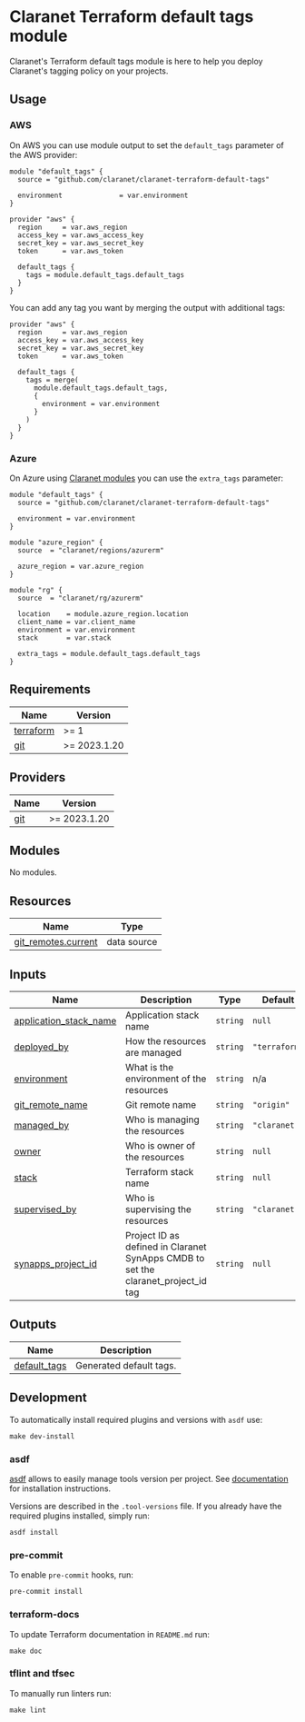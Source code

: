 # Claranet Terraform default tags module

Claranet's Terraform default tags module is here to help you deploy Claranet's
tagging policy on your projects.

## Usage

### AWS

On AWS you can use module output to set the `default_tags` parameter of the
AWS provider:

```hcl
module "default_tags" {
  source = "github.com/claranet/claranet-terraform-default-tags"

  environment              = var.environment
}

provider "aws" {
  region     = var.aws_region
  access_key = var.aws_access_key
  secret_key = var.aws_secret_key
  token      = var.aws_token

  default_tags {
    tags = module.default_tags.default_tags
  }
}
```

You can add any tag you want by merging the output with additional tags:

```hcl
provider "aws" {
  region     = var.aws_region
  access_key = var.aws_access_key
  secret_key = var.aws_secret_key
  token      = var.aws_token

  default_tags {
    tags = merge(
      module.default_tags.default_tags,
      {
        environment = var.environment
      }
    )
  }
}
```

### Azure

On Azure using [Claranet modules](https://registry.terraform.io/search/modules?namespace=claranet)
you can use the `extra_tags` parameter:

```hcl
module "default_tags" {
  source = "github.com/claranet/claranet-terraform-default-tags"

  environment = var.environment
}

module "azure_region" {
  source  = "claranet/regions/azurerm"

  azure_region = var.azure_region
}

module "rg" {
  source  = "claranet/rg/azurerm"

  location    = module.azure_region.location
  client_name = var.client_name
  environment = var.environment
  stack       = var.stack

  extra_tags = module.default_tags.default_tags
}
```

<!-- BEGINNING OF PRE-COMMIT-TERRAFORM DOCS HOOK -->
## Requirements

| Name | Version |
|------|---------|
| <a name="requirement_terraform"></a> [terraform](#requirement\_terraform) | >= 1 |
| <a name="requirement_git"></a> [git](#requirement\_git) | >= 2023.1.20 |

## Providers

| Name | Version |
|------|---------|
| <a name="provider_git"></a> [git](#provider\_git) | >= 2023.1.20 |

## Modules

No modules.

## Resources

| Name | Type |
|------|------|
| [git_remotes.current](https://registry.terraform.io/providers/metio/git/latest/docs/data-sources/remotes) | data source |

## Inputs

| Name | Description | Type | Default | Required |
|------|-------------|------|---------|:--------:|
| <a name="input_application_stack_name"></a> [application\_stack\_name](#input\_application\_stack\_name) | Application stack name | `string` | `null` | no |
| <a name="input_deployed_by"></a> [deployed\_by](#input\_deployed\_by) | How the resources are managed | `string` | `"terraform"` | no |
| <a name="input_environment"></a> [environment](#input\_environment) | What is the environment of the resources | `string` | n/a | yes |
| <a name="input_git_remote_name"></a> [git\_remote\_name](#input\_git\_remote\_name) | Git remote name | `string` | `"origin"` | no |
| <a name="input_managed_by"></a> [managed\_by](#input\_managed\_by) | Who is managing the resources | `string` | `"claranet"` | no |
| <a name="input_owner"></a> [owner](#input\_owner) | Who is owner of the resources | `string` | `null` | no |
| <a name="input_stack"></a> [stack](#input\_stack) | Terraform stack name | `string` | `null` | no |
| <a name="input_supervised_by"></a> [supervised\_by](#input\_supervised\_by) | Who is supervising the resources | `string` | `"claranet"` | no |
| <a name="input_synapps_project_id"></a> [synapps\_project\_id](#input\_synapps\_project\_id) | Project ID as defined in Claranet SynApps CMDB to set the claranet\_project\_id tag | `string` | `null` | no |

## Outputs

| Name | Description |
|------|-------------|
| <a name="output_default_tags"></a> [default\_tags](#output\_default\_tags) | Generated default tags. |
<!-- END OF PRE-COMMIT-TERRAFORM DOCS HOOK -->

## Development

To automatically install required plugins and versions with `asdf` use:

```shell
make dev-install
```

### asdf

[asdf](https://github.com/asdf-vm/asdf) allows to easily manage tools version
per project.
See [documentation](https://asdf-vm.com/guide/getting-started.html#_3-install-asdf)
for installation instructions.

Versions are described in the `.tool-versions` file. If you already have the
required plugins installed, simply run:

```shell
asdf install
```

### pre-commit

To enable `pre-commit` hooks, run:

```shell
pre-commit install
```

### terraform-docs

To update Terraform documentation in `README.md` run:

```shell
make doc
```

### tflint and tfsec

To manually run linters run:

```shell
make lint
```

